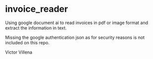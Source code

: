 # invoice_reader

Using google document ai to read invoices in pdf or image format and extract the information in text.

Missing the google authentication json as for security reasons is not included on this repo.

Victor Villena
